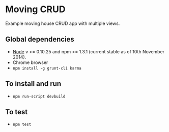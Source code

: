 # Moving CRUD

Example moving house CRUD app with multiple views.


## Global dependencies

* [Node](http://nodejs.org/) v >= 0.10.25 and npm >= 1.3.1 (current stable as of 10th November 2014).
* Chrome browser
* `npm install -g grunt-cli karma`

## To install and run

* `npm run-script devbuild`

## To test

* `npm test`